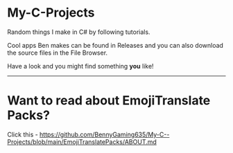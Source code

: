 # My-C-Projects
Random things I make in C# by following tutorials.

Cool apps Ben makes can be found in Releases and you can also download the source files in the File Browser.

Have a look and you might find something **you** like!

***

# Want to read about EmojiTranslate Packs?
Click this - https://github.com/BennyGaming635/My-C--Projects/blob/main/EmojiTranslatePacks/ABOUT.md
